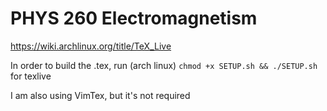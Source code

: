 # PHYS 260 Electromagnetism

https://wiki.archlinux.org/title/TeX_Live

In order to build the .tex, run (arch linux) ```chmod +x SETUP.sh && ./SETUP.sh``` for texlive

I am also using VimTex, but it's not required
